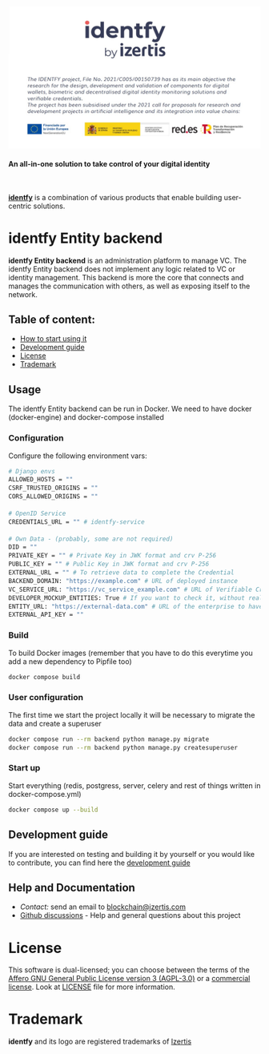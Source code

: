 <p align="center">
    <picture>
      <img alt="identfy" src="./docs/img/header-identfy.jpg" style="max-width: 100%;">
    </picture>
</p>

<p align="center">
  <h4>
    An all-in-one solution to take control of your digital identity
  </h4>
</p>

<br/>

**[identfy](https://github.com/izertis/identfy)** is a combination of various products that enable building user-centric solutions.

# identfy Entity backend

**identfy Entity backend** is an administration platform to manage VC. The identfy Entity backend does not implement any logic related to VC or identity management. This backend is more the core that connects and manages the communication with others, as well as exposing itself to the network.


## Table of content:

- [How to start using it](#usage)
- [Development guide](#development-guide)
- [License](#license)
- [Trademark](#trademark)


## Usage

The identfy Entity backend can be run in Docker. We need to have docker (docker-engine) and docker-compose installed

### Configuration

Configure the following environment vars:

```bash
# Django envs
ALLOWED_HOSTS = ""
CSRF_TRUSTED_ORIGINS = ""
CORS_ALLOWED_ORIGINS = ""

# OpenID Service
CREDENTIALS_URL = "" # identfy-service

# Own Data - (probably, some are not required)
DID = ""
PRIVATE_KEY = "" # Private Key in JWK format and crv P-256
PUBLIC_KEY = "" # Public Key in JWK format and crv P-256
EXTERNAL_URL = "" # To retrieve data to complete the Credential
BACKEND_DOMAIN: "https://example.com" # URL of deployed instance
VC_SERVICE_URL: "https://vc_service_example.com" # URL of Verifiable Credentials Service
DEVELOPER_MOCKUP_ENTITIES: True # If you want to check it, without real data active.
ENTITY_URL: "https://external-data.com" # URL of the enterprise to have data
EXTERNAL_API_KEY = ""
```

### Build

To build Docker images (remember that you have to do this everytime you add a new dependency to Pipfile too)

```bash
docker compose build
```

### User configuration

The first time we start the project locally it will be necessary to migrate the data and create a superuser

```bash
docker compose run --rm backend python manage.py migrate
docker compose run --rm backend python manage.py createsuperuser
```

### Start up

Start everything (redis, postgress, server, celery and rest of things written in docker-compose.yml)

```bash
docker compose up --build
```


## Development guide

If you are interested on testing and building it by yourself or you would like to contribute, you can find here the [development guide](./docs/GETTING_STARTED.md)


## Help and Documentation

- *Contact:* send an email to blockchain@izertis.com
- [Github discussions](https://github.com/izertis/identfy-entity-backend/discussions) - Help and general questions about this project


# License
This software is dual-licensed; you can choose between the terms of the [Affero GNU General Public License version 3 (AGPL-3.0)](./LICENSES/agpl-3.0.txt) or a [commercial license](./LICENSES/commercial.txt). Look at [LICENSE](./LICENSE.md) file for more information.


# Trademark
**identfy** and its logo are registered trademarks of [Izertis](https://www.izertis.com)
